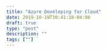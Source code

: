 ```yaml
---
title: "Azure Developing for Cloud"
date: 2019-10-19T10:41:18-04:00
draft: true
type: "post"
description: ""
tags: [""]
---
```

